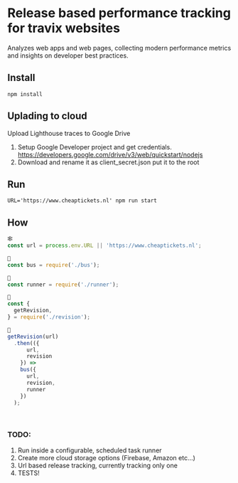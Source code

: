 # Release based performance tracking for travix websites
Analyzes web apps and web pages, collecting modern performance metrics and insights on developer best practices.

## Install
`npm install`

## Uplading to cloud
Upload Lighthouse traces to Google Drive

1. Setup Google Developer project and get credentials. https://developers.google.com/drive/v3/web/quickstart/nodejs
2. Download and rename it as client_secret.json put it to the root

## Run
`URL='https://www.cheaptickets.nl' npm run start`

## How
```javascript
🕸
const url = process.env.URL || 'https://www.cheaptickets.nl';

🚌
const bus = require('./bus');

🏃
const runner = require('./runner');

🔢
const {
  getRevision,
} = require('./revision');

🚀
getRevision(url)
  .then(({
      url,
      revision
    }) =>
    bus({
      url,
      revision,
      runner
    })
  );
```
  
### TODO:
1. Run inside a configurable, scheduled task runner
2. Create more cloud storage options (Firebase, Amazon etc...)
3. Url based release tracking, currently tracking only one
4. TESTS!

